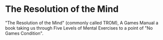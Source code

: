 # The Resolution of the Mind

"The Resolution of the Mind" (commonly called TROM), A Games Manual a book taking us through Five Levels of Mental Exercises to a point of "No Games Condition".
